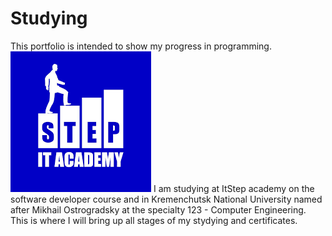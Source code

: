 # Studying
This portfolio is intended to show my progress in programming.
![Image](img/ItStep.png)
I am studying at ItStep academy on the software developer course and in Kremenchutsk National University named after Mikhail Ostrogradsky at the specialty 123 - Computer Engineering. This is where I will bring up all stages of my stydying and certificates.